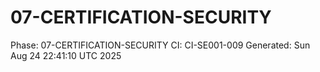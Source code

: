# 07-CERTIFICATION-SECURITY
Phase: 07-CERTIFICATION-SECURITY
CI: CI-SE001-009
Generated: Sun Aug 24 22:41:10 UTC 2025
